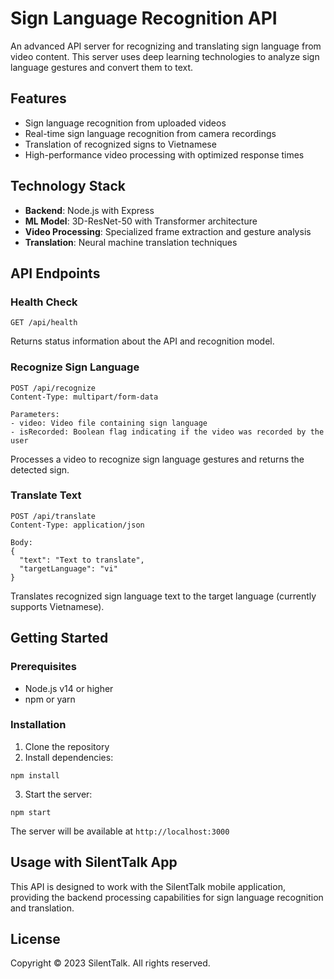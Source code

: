 # Sign Language Recognition API

An advanced API server for recognizing and translating sign language from video content. This server uses deep learning technologies to analyze sign language gestures and convert them to text.

## Features

- Sign language recognition from uploaded videos
- Real-time sign language recognition from camera recordings
- Translation of recognized signs to Vietnamese
- High-performance video processing with optimized response times

## Technology Stack

- **Backend**: Node.js with Express
- **ML Model**: 3D-ResNet-50 with Transformer architecture
- **Video Processing**: Specialized frame extraction and gesture analysis
- **Translation**: Neural machine translation techniques

## API Endpoints

### Health Check

```
GET /api/health
```

Returns status information about the API and recognition model.

### Recognize Sign Language

```
POST /api/recognize
Content-Type: multipart/form-data

Parameters:
- video: Video file containing sign language
- isRecorded: Boolean flag indicating if the video was recorded by the user
```

Processes a video to recognize sign language gestures and returns the detected sign.

### Translate Text

```
POST /api/translate
Content-Type: application/json

Body:
{
  "text": "Text to translate",
  "targetLanguage": "vi"
}
```

Translates recognized sign language text to the target language (currently supports Vietnamese).

## Getting Started

### Prerequisites

- Node.js v14 or higher
- npm or yarn

### Installation

1. Clone the repository
2. Install dependencies:
```
npm install
```
3. Start the server:
```
npm start
```

The server will be available at `http://localhost:3000`

## Usage with SilentTalk App

This API is designed to work with the SilentTalk mobile application, providing the backend processing capabilities for sign language recognition and translation.

## License

Copyright © 2023 SilentTalk. All rights reserved. 
